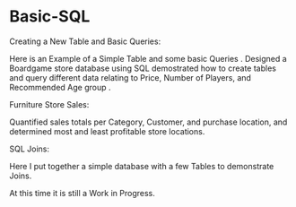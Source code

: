# Basic-SQL

Creating a New Table and Basic Queries:

Here is an Example of a Simple Table and some basic Queries . Designed a Boardgame store database using SQL demostrated how to create tables and query different data relating to Price, Number of Players, and Recommended Age group . 

Furniture Store Sales:

Quantified sales totals per Category, Customer, and purchase location, and determined most and least profitable store locations.

SQL Joins:

Here I put together a simple database with a few Tables to demonstrate Joins.

At this time it is still a Work in Progress.

